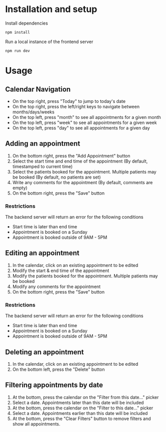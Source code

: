 # Installation and setup

Install dependencies

```
npm install
```

Run a local instance of the frontend server

```
npm run dev
```

# Usage

## Calendar Navigation

- On the top right, press "Today" to jump to today's date
- On the top right, press the left/right keys to navigate between months/days/weeks
- On the top left, press "month" to see all appointments for a given month
- On the top left, press "week" to see all appointments for a given week
- On the top left, press "day" to see all appointments for a given day

## Adding an appointment

1. On the bottom right, press the "Add Appointment" button
2. Select the start time and end time of the appointment (By default, timestamped to current time)
3. Select the patients booked for the appointment. Multiple patients may be booked (By default, no patients are set)
4. Write any comments for the appointment (By default, comments are empty)
5. On the bottom right, press the "Save" button

### Restrictions

The backend server will return an error for the following conditions

- Start time is later than end time
- Appointment is booked on a Sunday
- Appointment is booked outside of 9AM - 5PM

## Editing an appointment

1. In the calendar, click on an existing appointment to be edited
2. Modify the start & end time of the appointment
3. Modify the patients booked for the appointment. Multiple patients may be booked
4. Modify any comments for the appointment
5. On the bottom right, press the "Save" button

### Restrictions

The backend server will return an error for the following conditions

- Start time is later than end time
- Appointment is booked on a Sunday
- Appointment is booked outside of 9AM - 5PM

## Deleting an appointment

1. In the calendar, click on an existing appointment to be edited
2. On the bottom left, press the "Delete" button

## Filtering appointments by date

1. At the bottom, press the calendar on the "Filter from this date..." picker
2. Select a date. Appointments later than this date will be included
3. At the bottom, press the calendar on the "Filter to this date..." picker
4. Select a date. Appointments earlier than this date will be included
5. At the bottom, press the "Clear Filters" button to remove filters and show all appointments.

